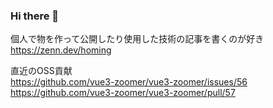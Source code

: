 ### Hi there 👋

個人で物を作って公開したり使用した技術の記事を書くのが好き  
https://zenn.dev/homing

直近のOSS貢献  
https://github.com/vue3-zoomer/vue3-zoomer/issues/56  
https://github.com/vue3-zoomer/vue3-zoomer/pull/57  
